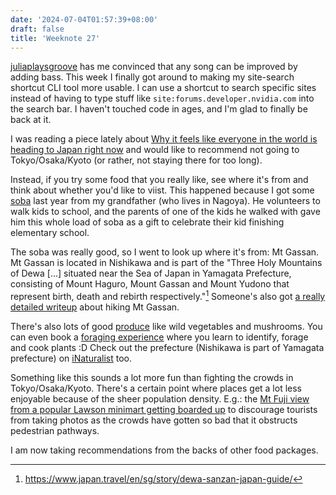 ```yaml
---
date: '2024-07-04T01:57:39+08:00'
draft: false
title: 'Weeknote 27'
---
```


[juliaplaysgroove](https://www.youtube.com/@juliaplaysgroove) has me convinced that any song can be improved by adding bass. This week I finally got around to making my site-search shortcut CLI tool more usable. I can use a shortcut to search specific sites instead of having to type stuff like `site:forums.developer.nvidia.com` into the search bar. I haven't touched code in ages, and I'm glad to finally be back at it. 

I was reading a piece lately about [Why it feels like everyone in the world is heading to Japan right now](https://www.japantimes.co.jp/news/2024/06/29/japan/japan-tourism-focus/) and would like to recommend not going to Tokyo/Osaka/Kyoto (or rather, not staying there for too long). 

Instead, if you try some food that you really like, see where it's from and think about whether you'd like to viist. This happened because I got some [soba](https://tamayaseimen.co.jp/en/archives/products/gassan-soba-70) last year from my grandfather (who lives in Nagoya). He volunteers to walk kids to school, and the parents of one of the kids he walked with gave him this whole load of soba as a gift to celebrate their kid finishing elementary school. 

The soba was really good, so I went to look up where it's from: Mt Gassan. Mt Gassan is located in Nishikawa and is part of the "Three Holy Mountains of Dewa [...] situated near the Sea of Japan in Yamagata Prefecture, consisting of Mount Haguro, Mount Gassan and Mount Yudono that represent birth, death and rebirth respectively."[^1] Someone's also got [a really detailed writeup](https://timbunting.com/mountains/gassan/) about hiking Mt Gassan. 

[^1]: https://www.japan.travel/en/sg/story/dewa-sanzan-japan-guide/

There's also lots of good [produce](https://www.gassan-info.com/en/gourmet) like wild vegetables and mushrooms. You can even book a [foraging experience](https://www.byfood.com/experiences/mountain-vegetable-foraging-cooking-lesson-320) where you learn to identify, forage and cook plants :D Check out the prefecture (Nishikawa is part of Yamagata prefecture) on [iNaturalist](https://www.inaturalist.org/places/yamagata) too. 

Something like this sounds a lot more fun than fighting the crowds in Tokyo/Osaka/Kyoto. There's a certain point where places get a lot less enjoyable because of the sheer population density. E.g.: the [Mt Fuji view from a popular Lawson minimart getting boarded up]( https://www.timeout.com/tokyo/news/kawaguchiko-is-blocking-the-mt-fuji-view-at-this-popular-lawson-store-043024) to discourage tourists from taking photos as the crowds have gotten so bad that it obstructs pedestrian pathways.

I am now taking recommendations from the backs of other food packages. 
